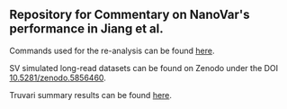 ## Repository for Commentary on NanoVar's performance in Jiang et al.


Commands used for the re-analysis can be found [here](https://github.com/cytham/nv_benchmark_jiang/blob/main/commands.md).

SV simulated long-read datasets can be found on Zenodo under the DOI [10.5281/zenodo.5856460](https://zenodo.org/record/5856460#.YeaT_oNfhcY).

Truvari summary results can be found [here](https://github.com/cytham/nv_benchmark_jiang/tree/main/truvari_summary).
